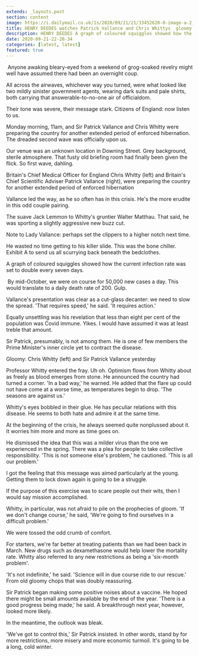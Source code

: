 ```yaml
---
extends: _layouts.post
section: content
image: https://i.dailymail.co.uk/1s/2020/09/21/21/33452620-0-image-a-2_1600720941690.jpg 
title: HENRY DEEDES watches Patrick Vallance and Chris Whittys  gloomy message to the nation 
description: HENRY DEEDES A graph of coloured squiggles showed how the current infection rate was set to double every seven days. By mid-October, we were on course for 50,000 new cases a day 
date: 2020-09-21-22-20-34 
categories: [latest, latest] 
featured: true 
--- 
```

 Anyone awaking bleary-eyed from a weekend of grog-soaked revelry might well have assumed there had been an overnight coup. 

All across the airwaves, whichever way you turned, were what looked like two mildly sinister government agents, wearing dark suits and pale shirts, both carrying that answerable-to-no-one air of officialdom.

Their tone was severe, their message stark. Citizens of England: now listen to us.

Monday morning, 11am, and Sir Patrick Vallance and Chris Whitty were preparing the country for another extended period of enforced hibernation. The dreaded second wave was officially upon us.

Our venue was an unknown location in Downing Street. Grey background, sterile atmosphere. That fusty old briefing room had finally been given the flick. So first wave, dahling.

Britain's Chief Medical Officer for England Chris Whitty (left) and Britain's Chief Scientific Adviser Patrick Vallance (right), were preparing the country for another extended period of enforced hibernation

Vallance led the way, as he so often has in this crisis. He's the more erudite in this odd couple pairing. 

The suave Jack Lemmon to Whitty's gruntier Walter Matthau. That said, he was sporting a slightly aggressive new buzz cut.

Note to Lady Vallance: perhaps set the clippers to a higher notch next time.

He wasted no time getting to his killer slide. This was the bone chiller. Exhibit A to send us all scurrying back beneath the bedclothes.

A graph of coloured squiggles showed how the current infection rate was set to double every seven days.

 By mid-October, we were on course for 50,000 new cases a day. This would translate to a daily death rate of 200. Gulp.

Vallance's presentation was clear as a cut-glass decanter: we need to slow the spread. 'That requires speed,' he said. 'It requires action.'

Equally unsettling was his revelation that less than eight per cent of the population was Covid immune. Yikes. I would have assumed it was at least treble that amount. 

Sir Patrick, presumably, is not among them. He is one of few members the Prime Minister's inner circle yet to contract the disease.

 Gloomy: Chris Whitty (left) and Sir Patrick Vallance yesterday

Professor Whitty entered the fray. Uh oh. Optimism flows from Whitty about as freely as blood emerges from stone. He announced the country had turned a corner. 'In a bad way,' he warned. He added that the flare up could not have come at a worse time, as temperatures begin to drop. 'The seasons are against us.'

Whitty's eyes bobbled in their glue. He has peculiar relations with this disease. He seems to both hate and admire it at the same time.

At the beginning of the crisis, he always seemed quite nonplussed about it. It worries him more and more as time goes on.

He dismissed the idea that this was a milder virus than the one we experienced in the spring. There was a plea for people to take collective responsibility. 'This is not someone else's problem,' he cautioned. 'This is all our problem.'

I got the feeling that this message was aimed particularly at the young. Getting them to lock down again is going to be a struggle.

If the purpose of this exercise was to scare people out their wits, then I would say mission accomplished.

Whitty, in particular, was not afraid to pile on the prophecies of gloom. 'If we don't change course,' he said, 'We're going to find ourselves in a difficult problem.'

We were tossed the odd crumb of comfort.

For starters, we're far better at treating patients than we had been back in March. New drugs such as dexamethasone would help lower the mortality rate. Whitty also referred to any new restrictions as being a 'six-month problem'.

'It's not indefinite,' he said. 'Science will in due course ride to our rescue.' From old gloomy chops that was doubly reassuring.

Sir Patrick began making some positive noises about a vaccine. He hoped there might be small amounts available by the end of the year. 'There is a good progress being made,' he said. A breakthrough next year, however, looked more likely.

In the meantime, the outlook was bleak.

'We've got to control this,' Sir Patrick insisted. In other words, stand by for more restrictions, more misery and more economic turmoil. It's going to be a long, cold winter.

